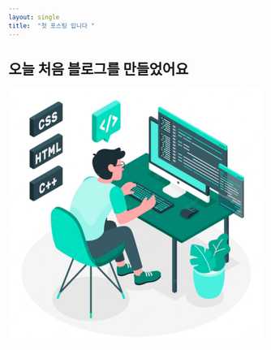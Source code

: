 ```yaml
---
layout: single
title:  "첫 포스팅 입니다 "
---
```


# 오늘 처음 블로그를 만들었어요



![3](/images/2023-08-24-first/3.jpg)
